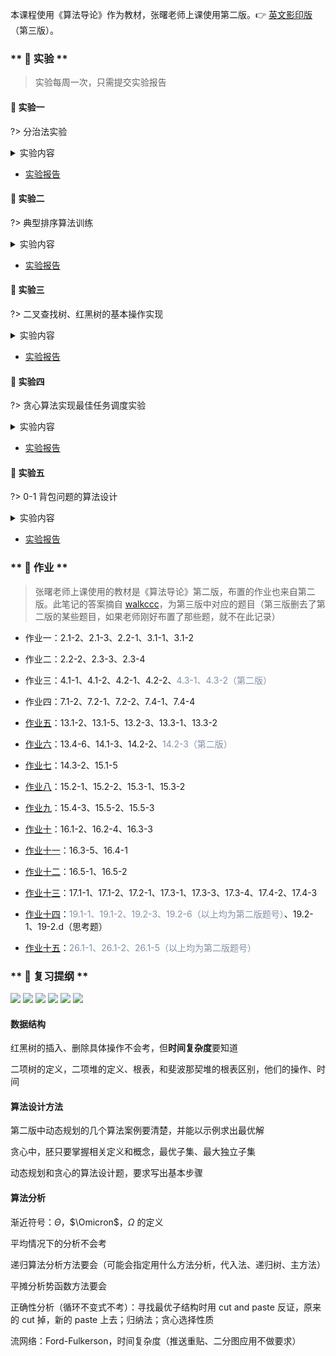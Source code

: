 <style>
    .crisp-client, #vcomments {
        display: none;
    }
</style>

本课程使用《算法导论》作为教材，张曙老师上课使用第二版。👉 [英文影印版](course/introduction-to-algorithms/introduction-to-algorithms-3rd.pdf ':ignore')（第三版）。


<!-- tabs:start -->

### ** 🔬 实验 **

> 实验每周一次，只需提交实验报告

#### 🔬 实验一

?> 分治法实验

<details>
<summary>实验内容</summary>

<!-- <iframe src="https://cdn.jsdelivr.net/gh/JingqingLin/Blog/docs/course/introduction-to-algorithms/lab-1-分治法实验.pdf" width="100%" height=500px>
浏览器不支持显示 PDF，请下载：
<a href="https://cdn.jsdelivr.net/gh/JingqingLin/Blog/docs/course/introduction-to-algorithms/lab-1-分治法实验.pdf">下载 PDF</a></iframe> -->

> ```pdf
> course/introduction-to-algorithms/lab-1-分治法实验.pdf
> ```

</details>

- [实验报告](course/introduction-to-algorithms/lab-1.md)

#### 🔬 实验二

?> 典型排序算法训练

<details>
<summary>实验内容</summary>

> ```pdf
> course/introduction-to-algorithms/lab-2-典型排序算法训练.pdf
> ```

</details>

- [实验报告](course/introduction-to-algorithms/lab-2.md)

#### 🔬 实验三

?> 二叉查找树、红黑树的基本操作实现

<details>
<summary>实验内容</summary>

> ```pdf
> course/introduction-to-algorithms/lab-3-二叉查找树、红黑树的基本操作实现.pdf
> ```

</details>

- [实验报告](course/introduction-to-algorithms/lab-3.md)

#### 🔬 实验四

?> 贪心算法实现最佳任务调度实验

<details>
<summary>实验内容</summary>

> ```pdf
> course/introduction-to-algorithms/lab-4-贪心算法实现最佳任务调度实验.pdf
> ```

</details>

- [实验报告](course/introduction-to-algorithms/lab-4.md)

#### 🔬 实验五

?> 0-1 背包问题的算法设计

<details>
<summary>实验内容</summary>

> ```pdf
> course/introduction-to-algorithms/lab-5-0-1-背包问题的算法设计.pdf
> ```

</details>

- [实验报告](course/introduction-to-algorithms/lab-5.md)

### ** 📝 作业 **

> 张曙老师上课使用的教材是《算法导论》第二版，布置的作业也来自第二版。此笔记的答案摘自 [walkccc](https://walkccc.github.io/CLRS/)，为第三版中对应的题目（第三版删去了第二版的某些题目，如果老师刚好布置了那些题，就不在此记录）

- 作业一：2.1-2、2.1-3、2.2-1、3.1-1、3.1-2

- 作业二：2.2-2、2.3-3、2.3-4

- 作业三：4.1-1、4.1-2、4.2-1、4.2-2、<font color=#8590a6>4.3-1、4.3-2（第二版）</font>

- 作业四：7.1-2、7.2-1、7.2-2、7.4-1、7.4-4

- [作业五](course/introduction-to-algorithms/task-5.md)：13.1-2、13.1-5、13.2-3、13.3-1、13.3-2

- [作业六](course/introduction-to-algorithms/task-6.md)：13.4-6、14.1-3、14.2-2、<font color=#8590a6>14.2-3（第二版）</font>

- [作业七](course/introduction-to-algorithms/task-7.md)：14.3-2、15.1-5

- [作业八](course/introduction-to-algorithms/task-8.md)：15.2-1、15.2-2、15.3-1、15.3-2

- [作业九](course/introduction-to-algorithms/task-9.md)：15.4-3、15.5-2、15.5-3

- [作业十](course/introduction-to-algorithms/task-10.md)：16.1-2、16.2-4、16.3-3

- [作业十一](course/introduction-to-algorithms/task-11.md)：16.3-5、16.4-1

- [作业十二](course/introduction-to-algorithms/task-12.md)：16.5-1、16.5-2

- [作业十三](course/introduction-to-algorithms/task-13.md)：17.1-1、17.1-2、17.2-1、17.3-1、17.3-3、17.3-4、17.4-2、17.4-3

- [作业十四](course/introduction-to-algorithms/task-14.md)：<font color=#8590a6>19.1-1、19.1-2、19.2-3、19.2-6（以上均为第二版题号）</font>、19.2-1、19-2.d（思考题）

- [作业十五](course/introduction-to-algorithms/task-15.md)：<font color=#8590a6>26.1-1、26.1-2、26.1-5（以上均为第二版题号）</font>

### ** 💯 复习提纲 **

![](_images/summary-1.png)
![](_images/summary-2.png)
![](_images/summary-3.png)
![](_images/summary-4.png)
![](_images/summary-5.png)
![](_images/summary-6.png)

#### 数据结构

红黑树的插入、删除具体操作不会考，但**时间复杂度**要知道

二项树的定义，二项堆的定义、根表，和斐波那契堆的根表区别，他们的操作、时间

#### 算法设计方法

第二版中动态规划的几个算法案例要清楚，并能以示例求出最优解

贪心中，胚只要掌握相关定义和概念，最优子集、最大独立子集

动态规划和贪心的算法设计题，要求写出基本步骤

#### 算法分析

渐近符号：$\Theta$，$\Omicron$，$\Omega$ 的定义

平均情况下的分析不会考

递归算法分析方法要会（可能会指定用什么方法分析，代入法、递归树、主方法）

平摊分析势函数方法要会

正确性分析（循环不变式不考）：寻找最优子结构时用 cut and paste 反证，原来的 cut 掉，新的 paste 上去；归纳法；贪心选择性质

流网络：Ford-Fulkerson，时间复杂度（推送重贴、二分图应用不做要求）

<!-- tabs:end -->
